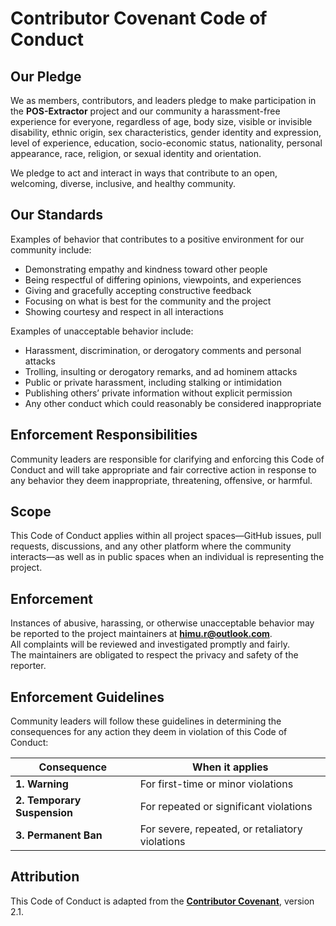 # Contributor Covenant Code of Conduct

## Our Pledge

We as members, contributors, and leaders pledge to make participation in the
**POS-Extractor** project and our community a harassment-free experience for
everyone, regardless of age, body size, visible or invisible disability, ethnic
origin, sex characteristics, gender identity and expression, level of
experience, education, socio-economic status, nationality, personal appearance,
race, religion, or sexual identity and orientation.

We pledge to act and interact in ways that contribute to an open, welcoming,
diverse, inclusive, and healthy community.

## Our Standards

Examples of behavior that contributes to a positive environment for our
community include:

* Demonstrating empathy and kindness toward other people
* Being respectful of differing opinions, viewpoints, and experiences
* Giving and gracefully accepting constructive feedback
* Focusing on what is best for the community and the project
* Showing courtesy and respect in all interactions

Examples of unacceptable behavior include:

* Harassment, discrimination, or derogatory comments and personal attacks
* Trolling, insulting or derogatory remarks, and ad hominem attacks
* Public or private harassment, including stalking or intimidation
* Publishing others’ private information without explicit permission
* Any other conduct which could reasonably be considered inappropriate

## Enforcement Responsibilities

Community leaders are responsible for clarifying and enforcing this Code of
Conduct and will take appropriate and fair corrective action in response to any
behavior they deem inappropriate, threatening, offensive, or harmful.

## Scope

This Code of Conduct applies within all project spaces—GitHub issues, pull
requests, discussions, and any other platform where the community interacts—as
well as in public spaces when an individual is representing the project.

## Enforcement

Instances of abusive, harassing, or otherwise unacceptable behavior may be
reported to the project maintainers at **himu.r@outlook.com**.  
All complaints will be reviewed and investigated promptly and fairly.  
The maintainers are obligated to respect the privacy and safety of the reporter.

## Enforcement Guidelines

Community leaders will follow these guidelines in determining the consequences
for any action they deem in violation of this Code of Conduct:

| Consequence | When it applies |
|-------------|-----------------|
| **1. Warning** | For first-time or minor violations |
| **2. Temporary Suspension** | For repeated or significant violations |
| **3. Permanent Ban** | For severe, repeated, or retaliatory violations |

## Attribution

This Code of Conduct is adapted from the **[Contributor Covenant](https://www.contributor-covenant.org/)**, version 2.1.
